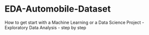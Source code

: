 # EDA-Automobile-Dataset
How to get start with a Machine Learning or a Data Science Project - Exploratory Data Analysis - step by step
